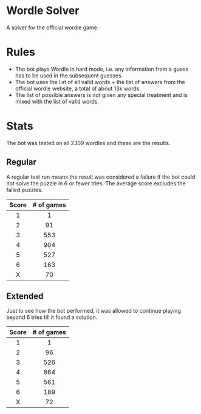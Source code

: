 # Wordle Solver
A solver for the official wordle game.

# Rules
- The bot plays Wordle in hard mode, i.e. any information from a guess has to be used in the subsequent guesses.
- The bot uses the list of all valid words + the list of answers from the official wordle website, a total of about 13k words.
- The list of possible answers is not given any special treatment and is mixed with the list of valid words.

# Stats

The bot was tested on all 2309 wordles and these are the results.

## Regular
A regular test run means the result was considered a failure if the bot could not solve the puzzle in 6 or fewer tries. The average score excludes the failed puzzles.

| Score | # of games |
|:-----:|:----------:|
|   1   |      1     |
|   2   |     91     |
|   3   |     553    |
|   4   |     904    |
|   5   |     527    |
|   6   |     163    |
|   X   |     70     |

## Extended
Just to see how the bot performed, it was allowed to continue playing beyond 6 tries till it found a solution.

| Score | # of games |
|:-----:|:----------:|
|   1   |      1     |
|   2   |     96     |
|   3   |     526    |
|   4   |     864    |
|   5   |     561    |
|   6   |     189    |
|   X   |     72     |